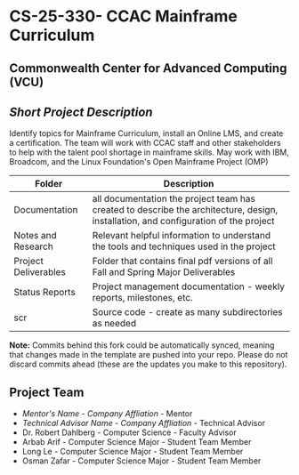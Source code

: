 # CS-25-330- CCAC Mainframe Curriculum
## Commonwealth Center for Advanced Computing (VCU)
## *Short Project Description*
Identify topics for Mainframe Curriculum, install an Online LMS, and create a certification. The team will work with CCAC staff and other stakeholders to help with the talent pool shortage in mainframe skills. May work with IBM, Broadcom, and the Linux Foundation's Open Mainframe Project (OMP)

| Folder | Description |
|---|---|
| Documentation |  all documentation the project team has created to describe the architecture, design, installation, and configuration of the project |
| Notes and Research | Relevant helpful information to understand the tools and techniques used in the project |
| Project Deliverables | Folder that contains final pdf versions of all Fall and Spring Major Deliverables |
| Status Reports | Project management documentation - weekly reports, milestones, etc. |
| scr | Source code - create as many subdirectories as needed |

**Note:** Commits behind this fork could be automatically synced, meaning that changes made in the template are pushed into your repo. Please do not discard commits ahead (these are the updates you make to this repository).

## Project Team
- *Mentor's Name*  - *Company Affliation* - Mentor
- *Technical Advisor Name* - *Company Affliation* - Technical Advisor
- Dr. Robert Dahlberg - Computer Science - Faculty Advisor
- Arbab Arif - Computer Science Major - Student Team Member
- Long Le - Computer Science Major - Student Team Member
- Osman Zafar - Computer Science Major - Student Team Member
